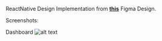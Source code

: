 ReactNative Design Implementation from [**this**](https://www.figma.com/community/file/1149336740234053658) Figma Design.

Screenshots:

Dashboard
![alt text](https://github.com/Deval99/ReactNative_Design1/blob/design/Screenshots/dashboard.png.jpg?raw=true)
